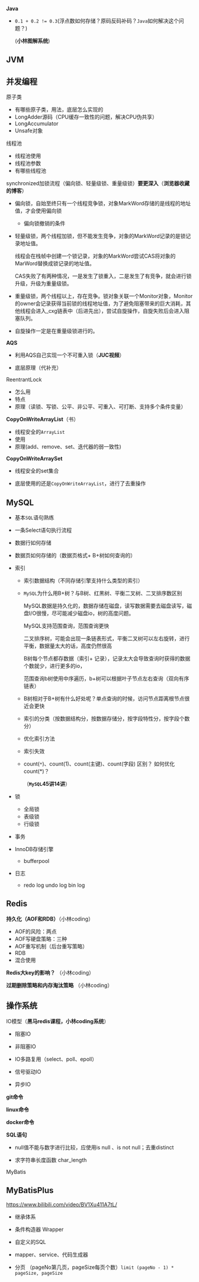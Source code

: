 

**Java**

+ `0.1 + 0.2 != 0.3`(浮点数如何存储？原码反码补码？`Java`如何解决这个问题？)    

  (**小林图解系统**)

## JVM



## 并发编程

原子类

+ 有哪些原子类，用法，底层怎么实现的
+ LongAdder源码（CPU缓存一致性的问题，解决CPU伪共享）
+ LongAccumulator
+ Unsafe对象

线程池

+ 线程池使用
+ 线程池参数
+ 有哪些线程池

synchronized加锁流程（偏向锁、轻量级锁、重量级锁）**要更深入**（**浏览器收藏的博客**）

+ 偏向锁，自始至终只有一个线程竞争锁，对象MarkWord存储的是线程的地址值，才会使用偏向锁

  + 偏向锁撤销的条件

+ 轻量级锁，两个线程加锁，但不能发生竞争，对象的MarkWord记录的是锁记录地址值。

  线程会在栈帧中创建一个锁记录，对象的MarkWord尝试CAS将对象的MarWord替换成锁记录的地址值。

  CAS失败了有两种情况，一是发生了锁重入，二是发生了有竞争，就会进行锁升级，升级为重量级锁。

+ 重量级锁，两个线程以上，存在竞争。锁对象关联一个Monitor对象，Monitor的owner会记录获得当前锁的线程地址值，为了避免阻塞带来的巨大消耗，其他线程会进入_cxg链表中（后进先出），尝试自旋操作，自旋失败后会进入阻塞队列。

+ 自旋操作一定是在重量级锁进行的。

**AQS**

+ 利用AQS自己实现一个不可重入锁（**JUC视频**）

+ 底层原理（代补充）

ReentrantLock

+ 怎么用
+ 特点
+ 原理（读锁、写锁、公平、非公平、可重入、可打断、支持多个条件变量）



**CopyOnWriteArrayList**（书）

+ 线程安全的`ArrayList`
+ 使用
+ 原理(add、remove、set、迭代器的弱一致性)

**CopyOnWriteArraySet**

+ 线程安全的set集合

+ 底层使用的还是`CopyOnWriteArrayList`，进行了去重操作



## MySQL

+ 基本`SQL`语句熟练

+ 一条Select语句执行流程

+ 数据行如何存储

+ 数据页如何存储的（数据页格式+ B+树如何查询的）

+ 索引

  + 索引数据结构（不同存储引擎支持什么类型的索引）

  + `MySQL`为什么用B+树？与B树、红黑树、平衡二叉树、二叉排序数区别

    MySQL数据是持久化的，数据存储在磁盘，读写数据需要去磁盘读写，磁盘I/O很慢，尽可能减少磁盘io，树的高度问题。

    MySQL支持范围查询，范围查询更快

    二叉排序树，可能会出现一条链表形式，平衡二叉树可以左右旋转，进行平衡，数据量太大的话，高度仍然很高

    B树每个节点都存数据（索引+ 记录），记录太大会导致查询时获得的数据个数就少，进行更多的io，

    范围查询b树使用中序遍历，b+树可以根据叶子节点左右查询（双向有序链表）

  + B树相对于B+树有什么好处呢？单点查询的时候，访问节点距离根节点很近会更快

  + 索引的分类（按数据结构分，按数据存储分，按字段特性分，按字段个数分）

  + 优化索引方法

  + 索引失效

    

  + count(`*`)、count(1)、count(主键)、count(字段) 区别？ 如何优化count(*)？

    （**`MySQL`45讲14讲**）

+ 锁

  + 全局锁
  + 表级锁
  + 行级锁

+ 事务

+ InnoDB存储引擎

  + bufferpool

+ 日志

  + redo log undo log bin log

## Redis

**持久化（AOF和RDB）**（小林coding）

+ AOF的风险：两点
+ AOF写硬盘策略：三种
+ AOF重写机制（后台重写策略）
+ RDB
+ 混合使用

**Redis大key的影响？** （小林coding）

**过期删除策略和内存淘汰策略** （小林coding）



## 操作系统



IO模型（**黑马redis课程，小林coding系统**）

+ 阻塞IO
+ 非阻塞IO

+ IO多路复用（select、poll、epoll）
+ 信号驱动IO
+ 异步IO

**git命令**

**linux命令**

**docker命令**



**SQL语句**

+ null值不能与数字进行比较，应使用is null 、is not null；去重distinct

+ 求字符串长度函数 char_length

MyBatis

## MyBatisPlus

https://www.bilibili.com/video/BV1Xu411A7tL/

+ 继承体系
+ 条件构造器 Wrapper
+ 自定义的SQL

+ mapper、service、代码生成器

+ 分页 （pageNo第几页，pageSize每页个数）`limit (pageNo - 1) * pageSize, pageSize`
